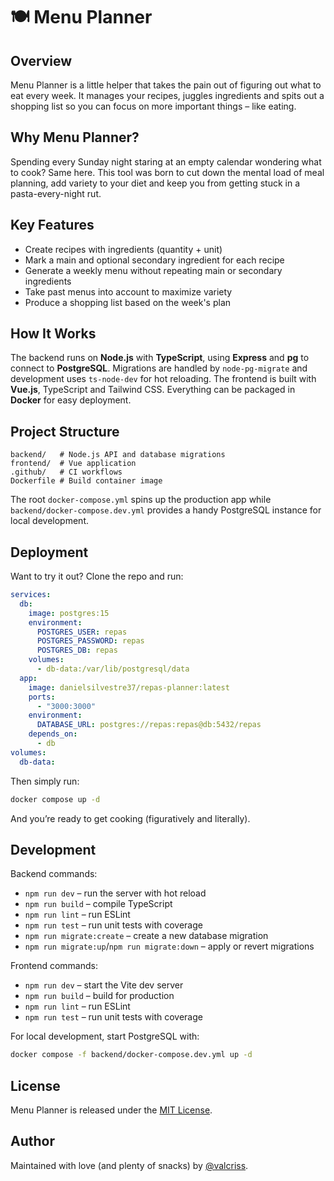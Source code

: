 # 🍽️ Menu Planner

## Overview
Menu Planner is a little helper that takes the pain out of figuring out what to eat every week. It manages your recipes, juggles ingredients and spits out a shopping list so you can focus on more important things – like eating.

## Why Menu Planner?
Spending every Sunday night staring at an empty calendar wondering what to cook? Same here. This tool was born to cut down the mental load of meal planning, add variety to your diet and keep you from getting stuck in a pasta-every-night rut.

## Key Features
- Create recipes with ingredients (quantity + unit)
- Mark a main and optional secondary ingredient for each recipe
- Generate a weekly menu without repeating main or secondary ingredients
- Take past menus into account to maximize variety
- Produce a shopping list based on the week's plan

## How It Works
The backend runs on **Node.js** with **TypeScript**, using **Express** and **pg** to connect to **PostgreSQL**. Migrations are handled by `node-pg-migrate` and development uses `ts-node-dev` for hot reloading. The frontend is built with **Vue.js**, TypeScript and Tailwind CSS. Everything can be packaged in **Docker** for easy deployment.

## Project Structure
```
backend/   # Node.js API and database migrations
frontend/  # Vue application
.github/   # CI workflows
Dockerfile # Build container image
```
The root `docker-compose.yml` spins up the production app while `backend/docker-compose.dev.yml` provides a handy PostgreSQL instance for local development.

## Deployment
Want to try it out? Clone the repo and run:
```yaml
services:
  db:
    image: postgres:15
    environment:
      POSTGRES_USER: repas
      POSTGRES_PASSWORD: repas
      POSTGRES_DB: repas
    volumes:
      - db-data:/var/lib/postgresql/data
  app:
    image: danielsilvestre37/repas-planner:latest
    ports:
      - "3000:3000"
    environment:
      DATABASE_URL: postgres://repas:repas@db:5432/repas
    depends_on:
      - db
volumes:
  db-data:
```
Then simply run:
```bash
docker compose up -d
```
And you’re ready to get cooking (figuratively and literally).

## Development
Backend commands:
- `npm run dev` – run the server with hot reload
- `npm run build` – compile TypeScript
- `npm run lint` – run ESLint
- `npm run test` – run unit tests with coverage
- `npm run migrate:create` – create a new database migration
- `npm run migrate:up`/`npm run migrate:down` – apply or revert migrations

Frontend commands:
- `npm run dev` – start the Vite dev server
- `npm run build` – build for production
- `npm run lint` – run ESLint
- `npm run test` – run unit tests with coverage

For local development, start PostgreSQL with:
```bash
docker compose -f backend/docker-compose.dev.yml up -d
```

## License
Menu Planner is released under the [MIT License](LICENSE).

## Author
Maintained with love (and plenty of snacks) by [@valcriss](https://github.com/valcriss).
